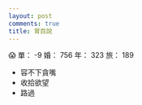 ```yaml
---
layout: post
comments: true
title: 胃百說
---
```


:scream: 單： -9 婚： 756 年： 323 旅： 189

- 容不下貪嘴
- 收拾欲望
- 路過

